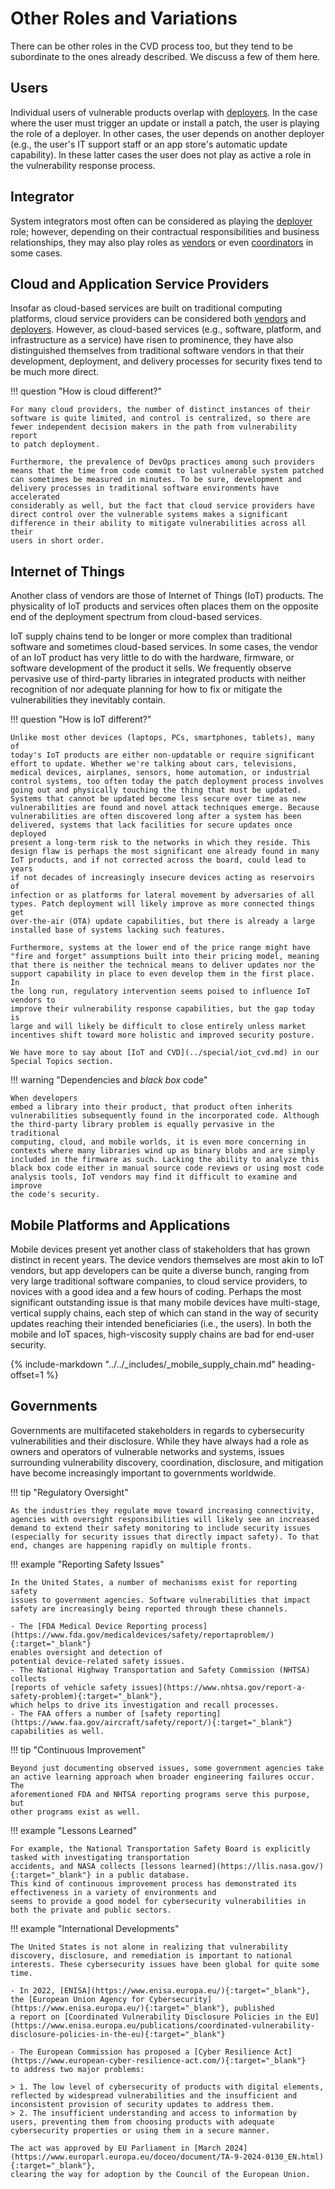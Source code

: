 # Other Roles and Variations

There can be other roles in the CVD process too, but they tend to be
subordinate to the ones already described. We discuss a few of them
here.

## Users

Individual users of vulnerable products overlap with [deployers](deployer.md).
In the case where the user must trigger an update or
install a patch, the user is playing the role of a deployer. In other
cases, the user depends on another deployer (e.g., the user's IT
support staff or an app store's automatic update capability). In these
latter cases the user does not play as active a role in the
vulnerability response process.

## Integrator

System integrators most often can be considered as playing the [deployer](deployer.md)
role; however, depending on their contractual responsibilities and
business relationships, they may also play roles as [vendors](vendor.md) or even
[coordinators](coordinator.md) in some cases.

## Cloud and Application Service Providers

Insofar as cloud-based services are built on traditional computing
platforms, cloud service providers can be considered both
[vendors](vendor.md) and [deployers](deployer.md).
However, as cloud-based services (e.g., software,
platform, and infrastructure as a service) have risen to prominence,
they have also distinguished themselves from traditional software
vendors in that their development, deployment, and delivery processes
for security fixes tend to be much more direct.

!!! question "How is cloud different?"

    For many cloud providers, the number of distinct instances of their
    software is quite limited, and control is centralized, so there are
    fewer independent decision makers in the path from vulnerability report
    to patch deployment.

    Furthermore, the prevalence of DevOps practices among such providers
    means that the time from code commit to last vulnerable system patched
    can sometimes be measured in minutes. To be sure, development and
    delivery processes in traditional software environments have accelerated
    considerably as well, but the fact that cloud service providers have
    direct control over the vulnerable systems makes a significant
    difference in their ability to mitigate vulnerabilities across all their
    users in short order.

## Internet of Things

Another class of vendors are those of Internet of Things (IoT)
products. The physicality of IoT products and services often places them
on the opposite end of the deployment spectrum from cloud-based
services.

IoT supply chains tend to be longer or more complex than traditional software
and sometimes cloud-based services.
In some cases, the vendor of an IoT product has very little to do with the hardware,
firmware, or software development of the product it sells. We frequently
observe pervasive use of third-party libraries in integrated products
with neither recognition of nor adequate planning for how to fix or
mitigate the vulnerabilities they inevitably contain.

!!! question "How is IoT different?"

    Unlike most other devices (laptops, PCs, smartphones, tablets), many of
    today's IoT products are either non-updatable or require significant
    effort to update. Whether we're talking about cars, televisions,
    medical devices, airplanes, sensors, home automation, or industrial
    control systems, too often today the patch deployment process involves
    going out and physically touching the thing that must be updated.
    Systems that cannot be updated become less secure over time as new
    vulnerabilities are found and novel attack techniques emerge. Because
    vulnerabilities are often discovered long after a system has been
    delivered, systems that lack facilities for secure updates once deployed
    present a long-term risk to the networks in which they reside. This
    design flaw is perhaps the most significant one already found in many
    IoT products, and if not corrected across the board, could lead to years
    if not decades of increasingly insecure devices acting as reservoirs of
    infection or as platforms for lateral movement by adversaries of all
    types. Patch deployment will likely improve as more connected things get
    over-the-air (OTA) update capabilities, but there is already a large
    installed base of systems lacking such features.
    
    Furthermore, systems at the lower end of the price range might have
    "fire and forget" assumptions built into their pricing model, meaning
    that there is neither the technical means to deliver updates nor the
    support capability in place to even develop them in the first place. In
    the long run, regulatory intervention seems poised to influence IoT vendors to
    improve their vulnerability response capabilities, but the gap today is
    large and will likely be difficult to close entirely unless market
    incentives shift toward more holistic and improved security posture.

    We have more to say about [IoT and CVD](../special/iot_cvd.md) in our Special Topics section.

!!! warning "Dependencies and *black box* code"

    When developers
    embed a library into their product, that product often inherits
    vulnerabilities subsequently found in the incorporated code. Although
    the third-party library problem is equally pervasive in the traditional
    computing, cloud, and mobile worlds, it is even more concerning in
    contexts where many libraries wind up as binary blobs and are simply
    included in the firmware as such. Lacking the ability to analyze this
    black box code either in manual source code reviews or using most code
    analysis tools, IoT vendors may find it difficult to examine and improve
    the code's security.

## Mobile Platforms and Applications

Mobile devices present yet another class of stakeholders that has grown
distinct in recent years. The device vendors themselves are most akin to
IoT vendors, but app developers can be quite a diverse bunch, ranging
from very large traditional software companies, to cloud service
providers, to novices with a good idea and a few hours of coding.
Perhaps the most significant outstanding issue is that many mobile
devices have multi-stage, vertical supply chains, each step of which can
stand in the way of security updates reaching their intended
beneficiaries (i.e., the users). In both the mobile and IoT
spaces, high-viscosity supply chains are bad for end-user
security.

{% include-markdown "../../_includes/_mobile_supply_chain.md" heading-offset=1 %}

## Governments

Governments are multifaceted stakeholders in regards to cybersecurity
vulnerabilities and their disclosure. While they have always had a role
as owners and operators of vulnerable networks and systems, issues
surrounding vulnerability discovery, coordination, disclosure, and
mitigation have become increasingly important to governments worldwide.

<div class="grid" markdown>

!!! tip "Regulatory Oversight"

    As the industries they regulate move toward increasing connectivity,
    agencies with oversight responsibilities will likely see an increased
    demand to extend their safety monitoring to include security issues
    (especially for security issues that directly impact safety). To that
    end, changes are happening rapidly on multiple fronts. 

!!! example "Reporting Safety Issues"

    In the United States, a number of mechanisms exist for reporting safety
    issues to government agencies. Software vulnerabilities that impact
    safety are increasingly being reported through these channels.
    
    - The [FDA Medical Device Reporting process](https://www.fda.gov/medicaldevices/safety/reportaproblem/){:target="_blank"}
    enables oversight and detection of
    potential device-related safety issues.
    - The National Highway Transportation and Safety Commission (NHTSA) collects 
    [reports of vehicle safety issues](https://www.nhtsa.gov/report-a-safety-problem){:target="_blank"},
    which helps to drive its investigation and recall processes.
    - The FAA offers a number of [safety reporting](https://www.faa.gov/aircraft/safety/report/){:target="_blank"} capabilities as well.

!!! tip "Continuous Improvement"

    Beyond just documenting observed issues, some government agencies take
    an active learning approach when broader engineering failures occur. The
    aforementioned FDA and NHTSA reporting programs serve this purpose, but
    other programs exist as well. 

!!! example "Lessons Learned"

    For example, the National Transportation Safety Board is explicitly tasked with investigating transportation
    accidents, and NASA collects [lessons learned](https://llis.nasa.gov/){:target="_blank"} in a public database.
    This kind of continuous improvement process has demonstrated its effectiveness in a variety of environments and 
    seems to provide a good model for cybersecurity vulnerabilities in both the private and public sectors.

</div>

!!! example "International Developments"

    The United States is not alone in realizing that vulnerability
    discovery, disclosure, and remediation is important to national
    interests. These cybersecurity issues have been global for quite some
    time.

    - In 2022, [ENISA](https://www.enisa.europa.eu/){:target="_blank"}, the [European Union Agency for Cybersecurity](https://www.enisa.europa.eu/){:target="_blank"}, published
    a report on [Coordinated Vulnerability Disclosure Policies in the EU](https://www.enisa.europa.eu/publications/coordinated-vulnerability-disclosure-policies-in-the-eu){:target="_blank"}

    - The European Commission has proposed a [Cyber Resilience Act](https://www.european-cyber-resilience-act.com/){:target="_blank"}
    to address two major problems:

    > 1. The low level of cybersecurity of products with digital elements, reflected by widespread vulnerabilities and the insufficient and inconsistent provision of security updates to address them.
    > 2. The insufficient understanding and access to information by users, preventing them from choosing products with adequate cybersecurity properties or using them in a secure manner.

    The act was approved by EU Parliament in [March 2024](https://www.europarl.europa.eu/doceo/document/TA-9-2024-0130_EN.html){:target="_blank"}, 
    clearing the way for adoption by the Council of the European Union. 
